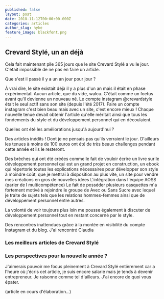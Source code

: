 ```yaml
---
published: false
layout: post
date: 2018-11-12T00:00:00.000Z
categories: articles
author_slug: hyke
feature_image: blackfont.png
---
```

## Crevard Stylé, un an déjà

Cela fait maintenant pile 365 jours que le site Crevard Stylé a vu le jour. C'était impossible de ne pas en faire un article.

Que s'est il passé il y a un an jour pour jour ?

À vrai dire, le site existait déjà il y a plus d'un an mais il était en phase expérimental. Aucun article, que du vide, walou. C'était comme un foetus avant qu'il devienne un nouveau né. 
Le compte instagram @crevardstyle était le seul actif sans son site (depuis l'été 2017).
Faire un compte instagram c'est bien beau mais avec un site, c'est encore mieux !
Chaque nouvelle tenue devait obtenir l'article qu'elle méritait ainsi que tous les fondements du style et du développement personnel qui en découlaient.

Quelles ont été les améliorations jusqu'à aujourd'hui ?

Des articles inédits ! Dont je ne pensais pas qu'ils verraient le jour. D'ailleurs les tenues à moins de 100 euros ont été de très beaux challenges pendant cette année et ils le resteront.

Des brèches qui ont été créées comme le fait de vouloir écrire un livre sur le développement personnel qui est un grand projet en construction, un ebook qui répertorie toutes les explications nécessaires pour développer son style à moindre coût, que je mettrai à disposition au plus vite, un site pour vendre mes créations en gros de nouvelles idées 
L'intégration dans l'équipe AOSS (parler de l multicompétence)
Le fait de posséder plusieurs casquettes m'a fortement motivé à rejoindre le groupe de Avec ou Sans Sucre avec lequel je traite de sujets tels que les relations hommes-femmes ainsi que de développement personnel entre autres.

La volonté de voir toujours plus loin me pousse également à discuter de développement personnel tout en restant concerné par le style.

Des rencontres inattendues grâce à la montée en visibilité du compte Instagram et du blog.
J'ai rencontré Claudia 

### Les meilleurs articles de Crevard Stylé

### Les perspectives pour la nouvelle année ?

J'aimerais pouvoir me focus pleinement à Crevard Stylé entièrement car a l'heure où j'écris cet article, je suis encore salarié mais je tends à devenir entrepreneur. Je raisonne comme tel d'ailleurs. J'ai encore de quoi vous épater.

(article en cours d'élaboration...)
